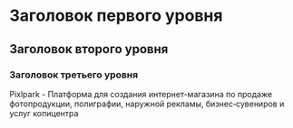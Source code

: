 # Заголовок первого уровня
## Заголовок второго уровня
### Заголовок третьего уровня


Pixlpark - Платформа для создания интернет-магазина по продаже фотопродукции, полиграфии, наружной рекламы, бизнес‑сувениров и услуг копицентра